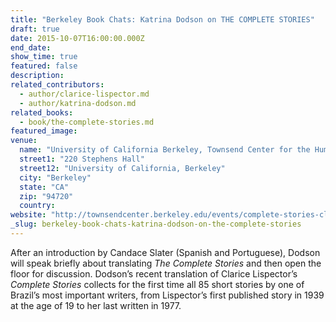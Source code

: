 ```yaml
---
title: "Berkeley Book Chats: Katrina Dodson on THE COMPLETE STORIES"
draft: true
date: 2015-10-07T16:00:00.000Z
end_date:
show_time: true
featured: false
description:
related_contributors:
  - author/clarice-lispector.md
  - author/katrina-dodson.md
related_books:
  - book/the-complete-stories.md
featured_image: 
venue:
  name: "University of California Berkeley, Townsend Center for the Humanities Geballe Room"
  street1: "220 Stephens Hall"
  street12: "University of California, Berkeley"
  city: "Berkeley"
  state: "CA"
  zip: "94720"
  country:
website: "http://townsendcenter.berkeley.edu/events/complete-stories-clarice-lispector"
_slug: berkeley-book-chats-katrina-dodson-on-the-complete-stories
---
```


After an introduction by Candace Slater (Spanish and Portuguese), Dodson will speak briefly about translating _The Complete Stories_ and then open the floor for discussion. Dodson’s recent translation of Clarice Lispector’s _Complete Stories_ collects for the first time all 85 short stories by one of Brazil’s most important writers, from Lispector’s first published story in 1939 at the age of 19 to her last written in 1977.

